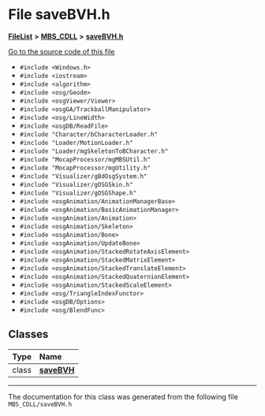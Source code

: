 

# File saveBVH.h



[**FileList**](files.md) **>** [**MBS\_CDLL**](dir_ddc84d54b9d1cd5babbd6fb469a13a43.md) **>** [**saveBVH.h**](save_b_v_h_8h.md)

[Go to the source code of this file](save_b_v_h_8h_source.md)



* `#include <Windows.h>`
* `#include <iostream>`
* `#include <algorithm>`
* `#include <osg/Geode>`
* `#include <osgViewer/Viewer>`
* `#include <osgGA/TrackballManipulator>`
* `#include <osg/LineWidth>`
* `#include <osgDB/ReadFile>`
* `#include "Character/bCharacterLoader.h"`
* `#include "Loader/MotionLoader.h"`
* `#include "Loader/mgSkeletonToBCharacter.h"`
* `#include "MocapProcessor/mgMBSUtil.h"`
* `#include "MocapProcessor/mgUtility.h"`
* `#include "Visualizer/gBdOsgSystem.h"`
* `#include "Visualizer/gOSGSkin.h"`
* `#include "Visualizer/gOSGShape.h"`
* `#include <osgAnimation/AnimationManagerBase>`
* `#include <osgAnimation/BasicAnimationManager>`
* `#include <osgAnimation/Animation>`
* `#include <osgAnimation/Skeleton>`
* `#include <osgAnimation/Bone>`
* `#include <osgAnimation/UpdateBone>`
* `#include <osgAnimation/StackedRotateAxisElement>`
* `#include <osgAnimation/StackedMatrixElement>`
* `#include <osgAnimation/StackedTranslateElement>`
* `#include <osgAnimation/StackedQuaternionElement>`
* `#include <osgAnimation/StackedScaleElement>`
* `#include <osg/TriangleIndexFunctor>`
* `#include <osgDB/Options>`
* `#include <osg/BlendFunc>`















## Classes

| Type | Name |
| ---: | :--- |
| class | [**saveBVH**](classsave_b_v_h.md) <br> |



















































------------------------------
The documentation for this class was generated from the following file `MBS_CDLL/saveBVH.h`


